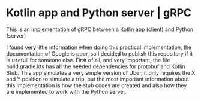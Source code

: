 # Kotlin app and Python server | gRPC
 This is an implementation of gRPC between a Kotlin app (client) and Python (server)
 
 I found very little information when doing this practical implementation, the documentation of Google is poor, so I decided to publish this repository if it is usefull for someone else. First of all, and very important, the file build.gradle.kts has all the needed dependencies for protobuf and Kotlin Stub. This app simulates a very simple version of Uber, it only requires the X and Y position to simulate a trip, but the most important information about this implementation is how the stub codes are created and also how they are implemented to work with the Python server.
